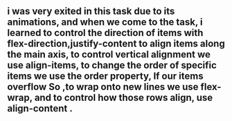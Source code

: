  ## <B>i was very exited in this task due to its animations, and when we come to the task, i learned to  control the direction of items with flex-direction,justify-content to align items along the main axis, to control vertical alignment we use align-items, to change the order of specific items we use the order property, If our items overflow So ,to wrap onto new lines we use flex-wrap, and to control how those rows align, use align-content .
